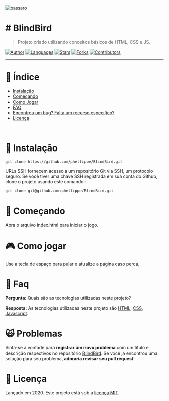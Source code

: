 
![passaro](https://user-images.githubusercontent.com/37004087/88430020-1d7e6080-cdce-11ea-8ad1-c19f2d6697e7.png)

# # BlindBird

> Projeto criado utilizando conceitos básicos de HTML, CSS e JS.

[![Author](https://img.shields.io/badge/author-phellippe-662d91?style=flat-square)](https://github.com/phellippe)
[![Languages](https://img.shields.io/github/languages/count/phellippe/BlindBird?color=%23662d91&style=flat-square)](#)
[![Stars](https://img.shields.io/github/stars/phellippe/BlindBird?color=662d91&style=flat-square)](https://github.com/phellippe/BlindBird/stargazers)
[![Forks](https://img.shields.io/github/forks/phellippe/BlindBird?color=%23662d91&style=flat-square)](https://github.com/phellippe/BlindBird/network/members)
[![Contributors](https://img.shields.io/github/contributors/phellippe/BlindBird?color=662d91&style=flat-square)](https://github.com/phellippe/BlindBird/graphs/contributors)

---

# :pushpin: Índice

* [Instalação](#construction_worker-instalação)
* [Começando](#runner-começando)
* [Como Jogar](#video_game-como-jogar)
* [FAQ](#postbox-faq)
* [Encontrou um bug? Falta um recurso específico?](#scream_cat-problemas)
* [Licença](#closed_book-licença)

<br />


# :construction_worker: Instalação

```git clone https://github.com/phellippe/BlindBird.git```

URLs SSH fornecem acesso a um repositório Git via SSH, um protocolo seguro. Se você tiver uma chave SSH registrada em sua conta do Github, clone o projeto usando este comando::

```git clone git@github.com:phellippe/BlindBird.git```

# :runner: Começando

Abra o arquivo index.html para iniciar o jogo.


# :video_game: Como jogar

Use a tecla de espaço para pular e atualize a página caso perca.

# :postbox: Faq

**Pergunta:** Quais são as tecnologias utilizadas neste projeto?

**Resposta:** 
As tecnologias utilizadas neste projeto são [HTML](https://html.spec.whatwg.org/multipage/), [CSS](https://www.w3.org/Style/CSS/Overview.en.html), [Javascript](https://developer.mozilla.org/pt-BR/docs/Web/JavaScript).

# :scream_cat: Problemas

Sinta-se à vontade para **registrar um novo problema** com um título e descrição respectivos no repositório [BlindBird](https://github.com/phellippe/BlindBird/issues). Se você já encontrou uma solução para seu problema, **adoraria revisar seu pull request**!

# :closed_book: Licença

Lançado em 2020.
Este projeto está sob a [licença MIT](https://github.com/phellippe/BlindBird/blob/main/LICENSE).
